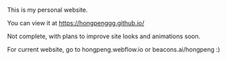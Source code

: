 This is my personal website. 

You can view it at https://hongpenggg.github.io/

Not complete, with plans to improve site looks and animations soon.

For current website, go to hongpeng.webflow.io or beacons.ai/hongpeng :)

